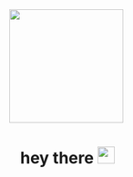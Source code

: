 <div id="header" align="center">
  <img src="https://media.giphy.com/media/pO4UHglOY2vII/giphy.gif" width="200px"/>
  <img src="https://komarev.com/ghpvc/?username=hi-radik&style=flat-square&color=blue" alt=""/>

<h1>
  hey there
  <img src="https://media.giphy.com/media/hvRJCLFzcasrR4ia7z/giphy.gif" width="30px"/>
</h1>
</div>


